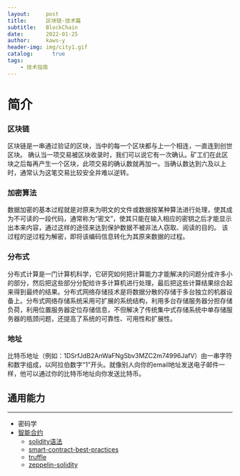 ```yaml
---
layout:     post
title:      区块链-技术篇
subtitle:   BlockChain
date:       2022-01-25
author:     kaws-y
header-img: img/city1.gif
catalog: 	  true
tags:
    - 技术指南
---
```


# 简介

### 区块链

区块链是一串通过验证的区块，当中的每一个区块都与上一个相连，一直连到创世区块。 确认当一项交易被区块收录时，我们可以说它有一次确认。矿工们在此区块之后每再产生一个区块，此项交易的确认数就再加一。当确认数达到六及以上时，通常认为这笔交易比较安全并难以逆转。

### 加密算法

数据加密的基本过程就是对原来为明文的文件或数据按某种算法进行处理，使其成为不可读的一段代码，通常称为“密文”，使其只能在输入相应的密钥之后才能显示出本来内容，通过这样的途径来达到保护数据不被非法人窃取、阅读的目的。 该过程的逆过程为解密，即将该编码信息转化为其原来数据的过程。

### 分布式

分布式计算是一门计算机科学，它研究如何把计算能力才能解决的问题分成许多小的部分，然后把这些部分分配给许多计算机进行处理，最后把这些计算结果综合起来得到最终的结果。分布式网络存储技术是将数据分散的存储于多台独立的机器设备上。分布式网络存储系统采用可扩展的系统结构，利用多台存储服务器分担存储负荷，利用位置服务器定位存储信息，不但解决了传统集中式存储系统中单存储服务器的瓶颈问题，还提高了系统的可靠性、可用性和扩展性。

### 地址

比特币地址（例如：1DSrfJdB2AnWaFNgSbv3MZC2m74996JafV）由一串字符和数字组成，以阿拉伯数字“1”开头。就像别人向你的email地址发送电子邮件一样，他可以通过你的比特币地址向你发送比特币。

## 通用能力 ##
***
* 密码学
* [智能合约](https://juejin.cn/post/6844903566675542030)
   * [solidity语法](https://docs.soliditylang.org/en/v0.4.20/)
   * [smart-contract-best-practices](https://github.com/ConsenSys/smart-contract-best-practices)
   * [truffle](https://github.com/trufflesuite/truffle)
   * [zeppelin-solidity](https://github.com/OpenZeppelin/openzeppelin-contracts)



